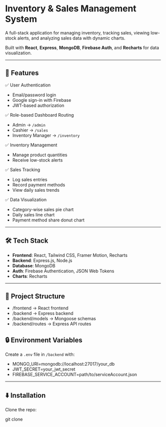 # Inventory & Sales Management System

A full-stack application for managing inventory, tracking sales, viewing low-stock alerts, and analyzing sales data with dynamic charts.  

Built with **React**, **Express**, **MongoDB**, **Firebase Auth**, and **Recharts** for data visualization.



---

## 🚀 Features

✅ User Authentication  
- Email/password login  
- Google sign-in with Firebase  
- JWT-based authorization

✅ Role-based Dashboard Routing  
- Admin → `/admin`  
- Cashier → `/sales`  
- Inventory Manager → `/inventory`

✅ Inventory Management  
- Manage product quantities  
- Receive low-stock alerts

✅ Sales Tracking  
- Log sales entries  
- Record payment methods  
- View daily sales trends

✅ Data Visualization  
- Category-wise sales pie chart  
- Daily sales line chart  
- Payment method share donut chart

---

## 🛠 Tech Stack

- **Frontend**: React, Tailwind CSS, Framer Motion, Recharts
- **Backend**: Express.js, Node.js
- **Database**: MongoDB
- **Auth**: Firebase Authentication, JSON Web Tokens
- **Charts**: Recharts

---

## 📂 Project Structure
- /frontend → React frontend
- /backend → Express backend
- /backend/models → Mongoose schemas
- /backend/routes → Express API routes

## 🔒 Environment Variables

Create a `.env` file in `/backend` with:
- MONGO_URI=mongodb://localhost:27017/your_db
- JWT_SECRET=your_jwt_secret
- FIREBASE_SERVICE_ACCOUNT=path/to/serviceAccount.json


---

## ⬇️ Installation

Clone the repo:

git clone 
